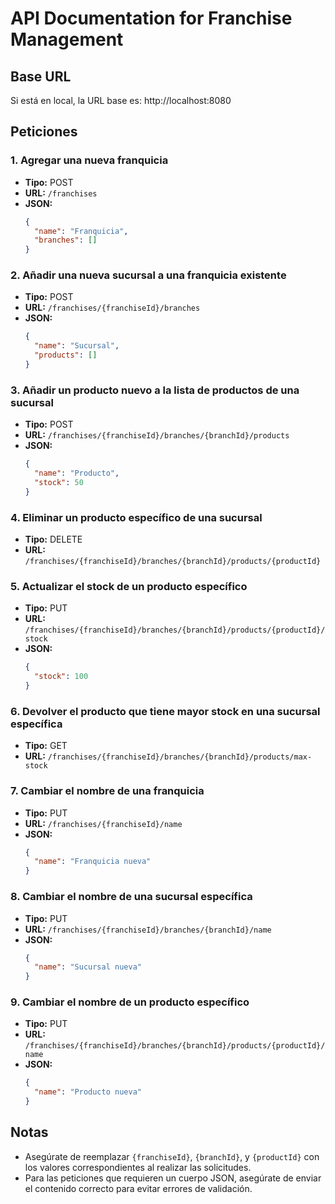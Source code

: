 # API Documentation for Franchise Management

## Base URL
Si está en local, la URL base es: http://localhost:8080


## Peticiones

### 1. Agregar una nueva franquicia
- **Tipo:** POST
- **URL:** `/franchises`
- **JSON:**
    ```json
    {
      "name": "Franquicia",
      "branches": []
    }
    ```

### 2. Añadir una nueva sucursal a una franquicia existente
- **Tipo:** POST
- **URL:** `/franchises/{franchiseId}/branches`
- **JSON:**
    ```json
    {
      "name": "Sucursal",
      "products": []
    }
    ```

### 3. Añadir un producto nuevo a la lista de productos de una sucursal
- **Tipo:** POST
- **URL:** `/franchises/{franchiseId}/branches/{branchId}/products`
- **JSON:**
    ```json
    {
      "name": "Producto",
      "stock": 50
    }
    ```

### 4. Eliminar un producto específico de una sucursal
- **Tipo:** DELETE
- **URL:** `/franchises/{franchiseId}/branches/{branchId}/products/{productId}`

### 5. Actualizar el stock de un producto específico
- **Tipo:** PUT
- **URL:** `/franchises/{franchiseId}/branches/{branchId}/products/{productId}/stock`
- **JSON:**
    ```json
    {
      "stock": 100
    }
    ```

### 6. Devolver el producto que tiene mayor stock en una sucursal específica
- **Tipo:** GET
- **URL:** `/franchises/{franchiseId}/branches/{branchId}/products/max-stock`

### 7. Cambiar el nombre de una franquicia
- **Tipo:** PUT
- **URL:** `/franchises/{franchiseId}/name`
- **JSON:**
    ```json
    {
      "name": "Franquicia nueva"
    }
    ```

### 8. Cambiar el nombre de una sucursal específica
- **Tipo:** PUT
- **URL:** `/franchises/{franchiseId}/branches/{branchId}/name`
- **JSON:**
    ```json
    {
      "name": "Sucursal nueva"
    }
    ```

### 9. Cambiar el nombre de un producto específico
- **Tipo:** PUT
- **URL:** `/franchises/{franchiseId}/branches/{branchId}/products/{productId}/name`
- **JSON:**
    ```json
    {
      "name": "Producto nueva"
    }
    ```

## Notas
- Asegúrate de reemplazar `{franchiseId}`, `{branchId}`, y `{productId}` con los valores correspondientes al realizar las solicitudes.
- Para las peticiones que requieren un cuerpo JSON, asegúrate de enviar el contenido correcto para evitar errores de validación.
